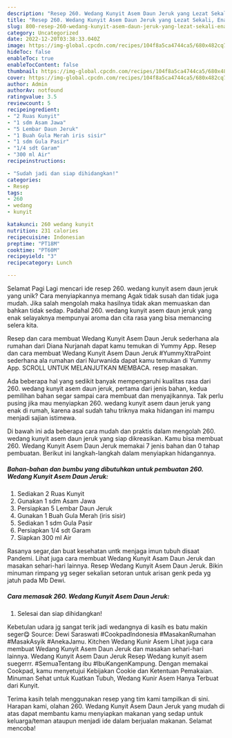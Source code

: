 ```yaml
---
description: "Resep 260. Wedang Kunyit Asem Daun Jeruk yang Lezat Sekali, Enak"
title: "Resep 260. Wedang Kunyit Asem Daun Jeruk yang Lezat Sekali, Enak"
slug: 800-resep-260-wedang-kunyit-asem-daun-jeruk-yang-lezat-sekali-enak
category: Uncategorized
date: 2022-12-20T03:38:33.040Z
image: https://img-global.cpcdn.com/recipes/104f8a5ca4744ca5/680x482cq70/260-wedang-kunyit-asem-daun-jeruk-foto-resep-utama.jpg
hideToc: false
enableToc: true
enableTocContent: false
thumbnail: https://img-global.cpcdn.com/recipes/104f8a5ca4744ca5/680x482cq70/260-wedang-kunyit-asem-daun-jeruk-foto-resep-utama.jpg
cover: https://img-global.cpcdn.com/recipes/104f8a5ca4744ca5/680x482cq70/260-wedang-kunyit-asem-daun-jeruk-foto-resep-utama.jpg
author: Admin
authorAv: notfound
ratingvalue: 3.5
reviewcount: 5
recipeingredient:
- "2 Ruas Kunyit"
- "1 sdm Asam Jawa"
- "5 Lembar Daun Jeruk"
- "1 Buah Gula Merah iris sisir"
- "1 sdm Gula Pasir"
- "1/4 sdt Garam"
- "300 ml Air"
recipeinstructions:

- "Sudah jadi dan siap dihidangkan!"
categories:
- Resep
tags:
- 260
- wedang
- kunyit

katakunci: 260 wedang kunyit 
nutrition: 231 calories
recipecuisine: Indonesian
preptime: "PT18M"
cooktime: "PT60M"
recipeyield: "3"
recipecategory: Lunch

---
```



Selamat Pagi Lagi mencari ide resep 260. wedang kunyit asem daun jeruk yang unik? Cara menyiapkannya memang Agak tidak susah dan tidak juga mudah. Jika salah mengolah maka hasilnya tidak akan memuaskan dan bahkan tidak sedap. Padahal 260. wedang kunyit asem daun jeruk yang enak selayaknya mempunyai aroma dan cita rasa yang bisa memancing selera kita.


Resep dan cara membuat Wedang Kunyit Asem Daun Jeruk sederhana ala rumahan dari Diana Nurjanah dapat kamu temukan di Yummy App. Resep dan cara membuat Wedang Kunyit Asem Daun Jeruk #YummyXtraPoint sederhana ala rumahan dari Nurwanida dapat kamu temukan di Yummy App. SCROLL UNTUK MELANJUTKAN MEMBACA. resep masakan.

Ada beberapa hal yang sedikit banyak mempengaruhi kualitas rasa dari 260. wedang kunyit asem daun jeruk, pertama dari jenis bahan, kedua pemilihan bahan segar sampai cara membuat dan menyajikannya. Tak perlu pusing jika mau menyiapkan 260. wedang kunyit asem daun jeruk yang enak di rumah, karena asal sudah tahu triknya maka hidangan ini mampu menjadi sajian istimewa.


Di bawah ini ada beberapa cara mudah dan praktis dalam mengolah 260. wedang kunyit asem daun jeruk yang siap dikreasikan. Kamu bisa membuat 260. Wedang Kunyit Asem Daun Jeruk memakai 7 jenis bahan dan 0 tahap pembuatan. Berikut ini langkah-langkah dalam menyiapkan hidangannya.

<!--inarticleads1-->

##### Bahan-bahan dan bumbu yang dibutuhkan untuk pembuatan 260. Wedang Kunyit Asem Daun Jeruk:

1. Sediakan 2 Ruas Kunyit
1. Gunakan 1 sdm Asam Jawa
1. Persiapkan 5 Lembar Daun Jeruk
1. Gunakan 1 Buah Gula Merah (iris sisir)
1. Sediakan 1 sdm Gula Pasir
1. Persiapkan 1/4 sdt Garam
1. Siapkan 300 ml Air


Rasanya segar,dan buat kesehatan untk menjaga imun tubuh disaat Pandemi. Lihat juga cara membuat Wedang Kunyit Asam Daun Jeruk dan masakan sehari-hari lainnya. Resep Wedang Kunyit Asem Daun Jeruk. Bikin minuman rimpang yg seger sekalian setoran untuk arisan genk peda yg jatuh pada Mb Dewi. 

<!--inarticleads2-->

##### Cara memasak 260. Wedang Kunyit Asem Daun Jeruk:


1. Selesai dan siap dihidangkan!

Kebetulan udara jg sangat terik jadi wedangnya di kasih es batu makin seger😋 Source: Dewi Saraswati #CookpadIndonesia #MasakanRumahan #MasakAsyik #AnekaJamu. Kitchen Wedang Kunir Asem Lihat juga cara membuat Wedang Kunyit Asem Daun Jeruk dan masakan sehari-hari lainnya. Wedang Kunyit Asem Daun Jeruk Resep Wedang kunyit asem suegerrr. #SemuaTentang ibu #IbuKangenKampung. Dengan memakai Cookpad, kamu menyetujui Kebijakan Cookie dan Ketentuan Pemakaian. Minuman Sehat untuk Kuatkan Tubuh, Wedang Kunir Asem Hanya Terbuat dari Kunyit. 

Terima kasih telah menggunakan resep yang tim kami tampilkan di sini. Harapan kami, olahan 260. Wedang Kunyit Asem Daun Jeruk yang mudah di atas dapat membantu kamu menyiapkan makanan yang sedap untuk keluarga/teman ataupun menjadi ide dalam berjualan makanan. Selamat mencoba!

